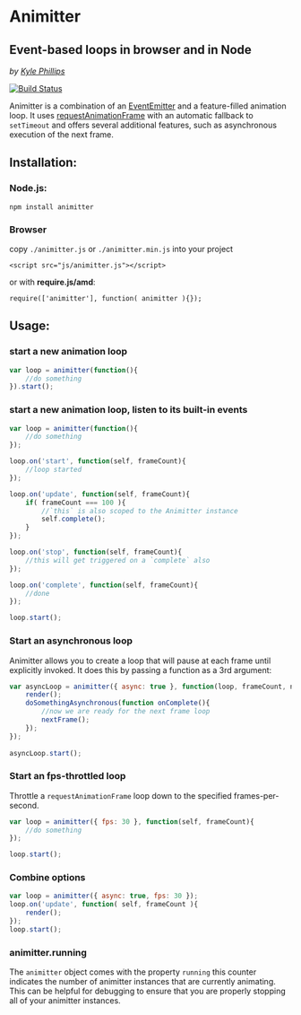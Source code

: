 # Animitter
## Event-based loops in browser and in Node
_by [Kyle Phillips](http://haptic-data.com)_

[![Build Status](https://travis-ci.org/hapticdata/animitter.png?branch=master)](https://travis-ci.org/hapticdata/animitter)

Animitter is a combination of an [EventEmitter](http://nodejs.org/api/events.html#events_class_events_eventemitter) and a feature-filled animation loop.
It uses [requestAnimationFrame](http://www.paulirish.com/2011/requestanimationframe-for-smart-animating/) with an automatic fallback to `setTimeout` and offers several
additional features, such as asynchronous execution of the next frame.

## Installation:
### Node.js:

	npm install animitter

### Browser
copy `./animitter.js` or `./animitter.min.js` into your project

	<script src="js/animitter.js"></script>
or with **require.js/amd**:

	require(['animitter'], function( animitter ){});

## Usage:
### start a new animation loop

```javascript
var loop = animitter(function(){
	//do something
}).start();
```

### start a new animation loop, listen to its built-in events

```javascript
var loop = animitter(function(){
	//do something
});

loop.on('start', function(self, frameCount){
    //loop started
});

loop.on('update', function(self, frameCount){
	if( frameCount === 100 ){
		//`this` is also scoped to the Animitter instance
		self.complete();
	}
});

loop.on('stop', function(self, frameCount){
    //this will get triggered on a `complete` also
});

loop.on('complete', function(self, frameCount){
	//done
});

loop.start();	
```

### Start an asynchronous loop

Animitter allows you to create a loop that will pause at each frame until explicitly invoked.
It does this by passing a function as a 3rd argument:

```javascript
var asyncLoop = animitter({ async: true }, function(loop, frameCount, nextFrame ){
	render();
	doSomethingAsynchronous(function onComplete(){
		//now we are ready for the next frame loop
		nextFrame();
	});
});
	
asyncLoop.start();
```

### Start an fps-throttled loop

Throttle a `requestAnimationFrame` loop down to the specified frames-per-second.

```javascript
var loop = animitter({ fps: 30 }, function(self, frameCount){
    //do something	
});

loop.start();
```

### Combine options

```javascript
var loop = animitter({ async: true, fps: 30 });
loop.on('update', function( self, frameCount ){
	render();
});
loop.start();
```


### animitter.running
The `animitter` object comes with the property `running` this counter indicates the number
of animitter instances that are currently animating. This can be helpful for debugging to ensure
that you are properly stopping all of your animitter instances.
